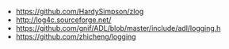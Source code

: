 - https://github.com/HardySimpson/zlog
- http://log4c.sourceforge.net/
- https://github.com/gnif/ADL/blob/master/include/adl/logging.h
- https://github.com/zhicheng/logging